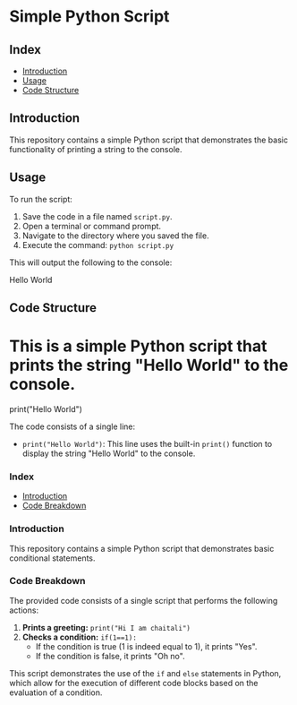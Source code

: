 # Simple Python Script

## Index

- [Introduction](#introduction)
- [Usage](#usage)
- [Code Structure](#code-structure)

## Introduction

This repository contains a simple Python script that demonstrates the basic functionality of printing a string to the console. 

## Usage

To run the script:

1. Save the code in a file named `script.py`.
2. Open a terminal or command prompt.
3. Navigate to the directory where you saved the file.
4. Execute the command: `python script.py`

This will output the following to the console:

Hello World

## Code Structure

# This is a simple Python script that prints the string "Hello World" to the console.
print("Hello World")

The code consists of a single line:

- `print("Hello World")`: This line uses the built-in `print()` function to display the string "Hello World" to the console.

### Index

- [Introduction](#introduction)
- [Code Breakdown](#code-breakdown)

### Introduction

This repository contains a simple Python script that demonstrates basic conditional statements. 

### Code Breakdown

The provided code consists of a single script that performs the following actions:

1. **Prints a greeting:** `print("Hi I am chaitali")`
2. **Checks a condition:** `if(1==1):`
   - If the condition is true (1 is indeed equal to 1), it prints "Yes".
   - If the condition is false, it prints "Oh no".

This script demonstrates the use of the `if` and `else` statements in Python, which allow for the execution of different code blocks based on the evaluation of a condition.

